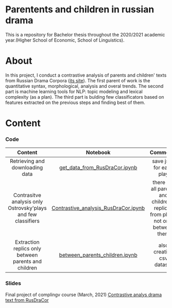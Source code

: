 # Parentents and children in russian drama
This is a repository for Bachelor thesis throughout the 2020/2021 academic year.(Higher School of Economic, School of Linguistics). 

# About 
In this project, I conduct a contrastive analysis of parents and children' texts from Russian Drama Corpora ([its site](https://dracor.org/)). The first parent of work is the quantitative syntax, morphological, analysis and overal trends. The second part is machine learning tools for NLP: topic modeling and lexical complexity (as a plan). The third part is bulding few classificators based on features extracted on the previous steps and finding best of them. 

# Content
### Code
|**Content**|**Notebook**|**Comments**|
|:--:|:--:|:--:|
|Retrieving and downloading data|[get_data_from_RusDraCor.ipynb](https://github.com/Gratisfo/Parentents-and-children/blob/main/get_data_from_RusDraCor.ipynb)|save json for each play|
|Contrasitve analysis only Ostrovsky'plays and few classifiers|[Contrastive_analysis_RusDraCor.ipynb](https://github.com/Gratisfo/Parentents-and-children/blob/main/Contrastive_analysis_RusDraCor.ipynb)|there are all parents and childrens' replicas from plays, not only between them|
|Extraction replics only between parents and children|[between_parents_children.ipynb](https://github.com/Gratisfo/Parentents-and-children/blob/main/between_parents_children.ipynb)|also creating csv dataset|

### Slides
Final project of complingv course (March, 2021) [Contrastive analys drama text from RusDraCor](https://github.com/Gratisfo/Parentents-and-children/blob/main/%D0%9A%D0%BE%D0%BD%D1%82%D1%80%D0%B0%D1%81%D1%82%D0%B8%D0%B2%D0%BD%D1%8B%D0%B9%20%D0%B0%D0%BD%D0%B0%D0%BB%D0%B8%D0%B7%20%D1%82%D0%B5%D0%BA%D1%81%D1%82%D0%BE%D0%B2%20RusDraCor.pdf)
